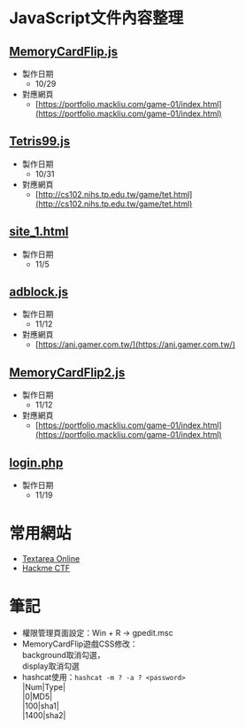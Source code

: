 # JavaScript文件內容整理
## [MemoryCardFlip.js](https://github.com/YC815/nei-hu_vocational_high_school_code/blob/main/MemoryCardFlip.js)
- 製作日期
  + 10/29
- 對應網頁
  + [https://portfolio.mackliu.com/game-01/index.html](https://portfolio.mackliu.com/game-01/index.html)

## [Tetris99.js](https://github.com/YC815/nei-hu_vocational_high_school_code/blob/main/Tetris99.js)
- 製作日期
  + 10/31
- 對應網頁
  + [http://cs102.nihs.tp.edu.tw/game/tet.html](http://cs102.nihs.tp.edu.tw/game/tet.html)

## [site_1.html](https://github.com/YC815/nei-hu_vocational_high_school_code/blob/main/site_1.html)
- 製作日期
  + 11/5
 
## [adblock.js](https://github.com/YC815/nei-hu_vocational_high_school_code/blob/8d170578cfab4179c9cd443d67bd1d624d3a775f/adblock.js)
- 製作日期
  + 11/12
- 對應網頁
  + [https://ani.gamer.com.tw/](https://ani.gamer.com.tw/)

## [MemoryCardFlip2.js](https://github.com/YC815/nei-hu_vocational_high_school_code/blob/d4332e8efa69044f71dca76b9adacee815f9fc16/MemoryCardFlip2.js)
- 製作日期
  + 11/12
- 對應網頁
  + [https://portfolio.mackliu.com/game-01/index.html](https://portfolio.mackliu.com/game-01/index.html)

## [login.php](https://github.com/YC815/nei-hu_vocational_high_school_code/blob/613b3ae4f0af6a4024016545563ef7a034285b11/login.php)
- 製作日期
  + 11/19

# 常用網站
- [Textarea Online](https://textarea.online)
- [Hackme CTF](https://ctf.hackme.quest/)

# 筆記
- 權限管理頁面設定：Win + R -> gpedit.msc
- MemoryCardFlip遊戲CSS修改：<div class="back"> background取消勾選，<div class="front"> display取消勾選
- hashcat使用：`hashcat -m ? -a ? <password>`<br>
|Num|Type|<br>
|0|MD5|<br>
|100|sha1|<br>
|1400|sha2|<br>
